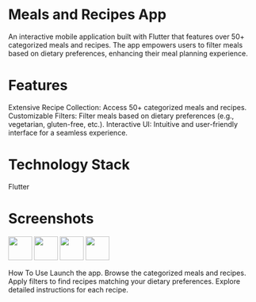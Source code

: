 # Meals and Recipes App
An interactive mobile application built with Flutter that features over 50+ categorized meals and recipes. The app empowers users to filter meals based on dietary preferences, enhancing their meal planning experience.

# Features
Extensive Recipe Collection: Access 50+ categorized meals and recipes. 
Customizable Filters: Filter meals based on dietary preferences (e.g., vegetarian, gluten-free, etc.). 
Interactive UI: Intuitive and user-friendly interface for a seamless experience.

# Technology Stack
Flutter

# Screenshots
<img src="https://github.com/user-attachments/assets/99b5f3e7-f08f-40c2-ab50-37c6b625588b" width="48">
<img src="[https://github.com/favicon.ic](https://github.com/user-attachments/assets/b88dff09-ae04-4a24-a999-995641ecb445)" width="48">
<img src="[https://github.com/favicon.ico](https://github.com/user-attachments/assets/8edbab64-534a-4654-938b-4bb0e9a1f9e5)" width="48">
<img src="[https://github.com/favicon.ico](https://github.com/user-attachments/assets/07177fb1-5d8e-4816-9dc5-79d8758a4b5b)" width="48">

How To Use
Launch the app.
Browse the categorized meals and recipes.
Apply filters to find recipes matching your dietary preferences.
Explore detailed instructions for each recipe.
